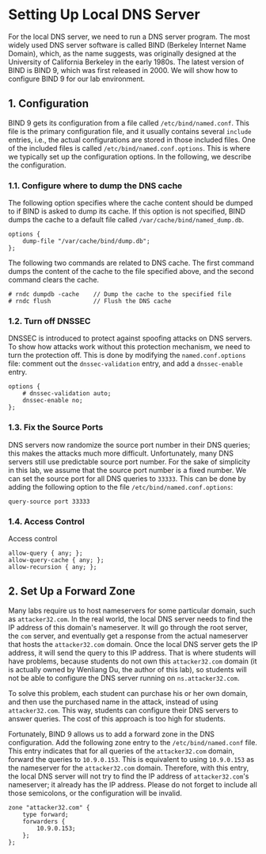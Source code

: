 # Setting Up Local DNS Server

For the local DNS server, we need to run a DNS server program.  The most
widely used DNS server software is called BIND (Berkeley Internet Name
Domain), which, as the name suggests, was originally designed at the
University of California Berkeley in the early 1980s.  The latest version
of BIND is BIND 9, which was first released in 2000. We will show how to
configure BIND 9 for our lab environment.

## 1. Configuration

BIND 9 gets its configuration from a file called `/etc/bind/named.conf`. This file
is the primary configuration file, and it usually contains several `include`
entries, i.e., the actual configurations are stored in those included files. One of the
included files is called `/etc/bind/named.conf.options`. This is where we typically set up
the configuration options. In the following, we describe the configuration.

### 1.1. Configure where to dump the DNS cache

The following option specifies where the cache content should be dumped to if
BIND is asked to dump its cache. If this option is not specified, BIND dumps
the cache to a default file called `/var/cache/bind/named_dump.db`.

```
options {
    dump-file "/var/cache/bind/dump.db";
};
```

The following two commands are related to DNS cache. The first command
dumps the content of the cache to the file specified above, and the second
command clears the cache.

``` shell
# rndc dumpdb -cache    // Dump the cache to the specified file
# rndc flush            // Flush the DNS cache
```

### 1.2. Turn off DNSSEC

DNSSEC is introduced to protect against spoofing attacks on DNS servers.
To show how attacks work
without this protection mechanism, we need to turn the protection off.
This is done by modifying the `named.conf.options` file:
comment out the `dnssec-validation` entry, and
add a `dnssec-enable` entry.

```
options {
    # dnssec-validation auto;
    dnssec-enable no;
};
```

### 1.3. Fix the Source Ports

DNS servers now randomize
the source port number in their DNS queries; this makes the attacks much more
difficult. Unfortunately, many DNS servers still use predictable source
port number.  For the sake of simplicity in this lab, we assume that the
source port number is a fixed number. We can set the source port for all
DNS queries to `33333`. This can be done by adding the following option
to the file `/etc/bind/named.conf.options`:

```
query-source port 33333
```


### 1.4. Access Control

Access control

```
allow-query { any; };
allow-query-cache { any; };
allow-recursion { any; };
```


## 2. Set Up a Forward Zone

Many labs require us to host nameservers for some particular domain,
such as `attacker32.com`.
In the real world, the local DNS server needs to
find the IP address of this domain's nameserver.
It will go through the root server, the `com` server,
and eventually get a response from the actual
nameserver that hosts the `attacker32.com` domain.
Once the local DNS server gets the IP address, it will send
the query to this IP address. That is where students will have problems,
because students do not own this `attacker32.com` domain (it is
actually owned by Wenliang Du, the author of this lab), so students will not
be able to configure the DNS server running on `ns.attacker32.com`.


To solve this problem, each student can purchase his or her own domain, and then
use the purchased name in the attack, instead of using `attacker32.com`.
This way, students can configure their DNS
servers to answer queries. The cost of this approach is too high for students.

Fortunately, BIND 9 allows us to add a forward zone in the DNS configuration.
Add the following zone entry to the `/etc/bind/named.conf` file.
This entry indicates that for all queries of the `attacker32.com`
domain, forward the queries to `10.9.0.153`.
This is equivalent to using `10.9.0.153` as the nameserver
for the `attacker32.com` domain. Therefore, with this entry,
the local DNS server will not try to find the IP address of
`attacker32.com`'s nameserver; it already has the IP address.
Please do not forget to include all those semicolons, or the
configuration will be invalid.


```
zone "attacker32.com" {
    type forward;
    forwarders {
        10.9.0.153;
    };
};
```



